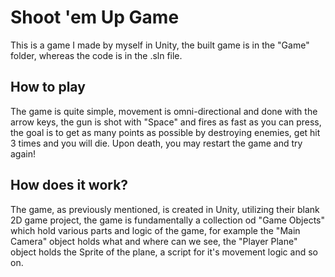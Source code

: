 # Shoot 'em Up Game
This is a game I made by myself in Unity, the built game is in the "Game" folder, whereas the code is in the .sln file.
## How to play
The game is quite simple, movement is omni-directional and done with the arrow keys, the gun is shot with "Space" and fires as fast as you can press, the goal is to get as many points as possible by destroying enemies, get hit 3 times and you will die. Upon death, you may restart the game and try again!
## How does it work?
The game, as previously mentioned, is created in Unity, utilizing their blank 2D game project, the game is fundamentally a collection od "Game Objects" which hold various parts and logic of the game, for example the "Main Camera" object holds what and where can we see, the "Player Plane" object holds the Sprite of the plane, a script for it's movement logic and so on.